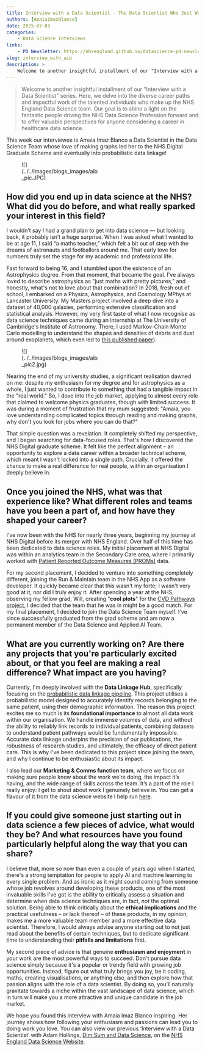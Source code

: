 ```yaml
---
title: Interview with a Data Scientist - The Data Scientist Who Just Wanted to Make Plots
authors: [AmaiaImazBlanco]
date: 2025-07-03
categories: 
    - Data Science Interviews
links:
    - PD Newsletter: https://nhsengland.github.io/datascience-pd-newsletter/posts/2025_06/newsletter.html
slug: interview_with_aib
description: >
    Welcome to another insightful installment of our "Interview with a Data Scientist" series. Here, we delve into the diverse career paths and impactful work of the talented individuals who make up the NHS England Data Science team. Our goal is to shine a light on the fantastic people driving the NHS Data Science Profession forward and to offer valuable perspectives for anyone considering a career in healthcare data science.
---
```


> Welcome to another insightful installment of our "Interview with a Data Scientist" series. Here, we delve into the diverse career paths and impactful work of the talented individuals who make up the NHS England Data Science team. Our goal is to shine a light on the fantastic people driving the NHS Data Science Profession forward and to offer valuable perspectives for anyone considering a career in healthcare data science.

This week our interviewee is Amaia Imaz Blanco a Data Scientist in the Data Science Team whose love of making graphs led her to the NHS Digital Graduate Scheme and eventually into probabilistic data linkage!

<!-- more -->

<figure class="inline end" markdown style="width: 40%;">
![](../../images/blogs_images/aib_pic.JPG)
</figure>

## How did you end up in data science at the NHS? What did you do before, and what really sparked your interest in this field?

I wouldn’t say I had a grand plan to get into data science — but looking back, it probably isn’t a huge surprise. When I was asked what I wanted to be at age 11, I said “a maths teacher,” which felt a bit out of step with the dreams of astronauts and footballers around me. That early love for numbers truly set the stage for my academic and professional life.

Fast forward to being 16, and I stumbled upon the existence of an Astrophysics degree. From that moment, that became the goal. I've always loved to describe astrophysics as "just maths with pretty pictures," and honestly, what's not to love about that combination? In 2018, fresh out of school, I embarked on a Physics, Astrophysics, and Cosmology MPhys at Lancaster University. My Masters project involved a deep dive into a dataset of 40,000 galaxies, performing extensive classification and statistical analysis. However, my very first taste of what I now recognise as data science techniques came during an internship at The University of Cambridge's Institute of Astronomy. There, I used Markov-Chain Monte Carlo modelling to understand the shapes and densities of debris and dust around exoplanets, which even led to [this published paper](https://watermark.silverchair.com/stad1221.pdf?token=AQECAHi208BE49Ooan9kkhW_Ercy7Dm3ZL_9Cf3qfKAc485ysgAAA1QwggNQBgkqhkiG9w0BBwagggNBMIIDPQIBADCCAzYGCSUqGSIb3DQEHATAeBglghkgBZQMEAS4wEQQM-KzzUtBCj2tevQjvAgEQgIIDB_XgmrUKYqN1gqGpbzbZvsIKuAAc7-3V0rU_wS1J_7AOSqLwiPINwUiC2GzwlI_jIEg8V6zQxdYcrRSNOET5xQKFKB5eqvqsHHSIu3seE489fUWpNlhGYmcyuXgKD8QuEgQwD6Sos6FQO8PTsHLYQVjFMhOPKQRf0uNX_iLVa3pIxquB8N5fyuSaVtibrEJsG8_xJ5-R32bLXzfSCTWTix5ubtRrxXw7IdScx1e9i_N4jn4OQChrH3Heml9wDXFXDkjB1RwU5RPtGVeP-oVeSkCttkO_3gAIqKB4Tptgxn6NOByadW4XREa11KBrOj5v4bkOoNT-qZbZLJnHEljlQSQKarovzOPzhqueeGhJGbhPrE_iG7470h13-aoPmqX6GYcab41fi9qL5wrp1IJNMe_8SsTTRWwkboCnv3qKKaN-IB-GPDjuk7hYHKuGlLYhc0yWJ9Agjrjfhsrh402xl9fEKY1kPUJrlnaM0sFnDbgAP6NBmxC9rAn4Hypa8QAVGa8iGdXMtIVP4jRmTnmH6MqaXFmadhYywnHLjbsv5Sroou5yVzQnYf6BhwOU4PiybT1tNCS1jVypgt9FxtiNl6OfRPcaJSL6n0Zh3xNYs4j6P5dyI0RufL_hRT6_e0yEESU-IjGEZ1nZPbPRqKX0CTKvkUCeGzQn-UTuqUiW23WwbTk-GKNr36bxjkrFDMPw8pR8Fgfaj_X2iNmLiZeksrVcvYP-XOkI5k1Nb-cDcj9zLRrYXRLiYxMKMM8HS7mOiN369JBu3TTAbq3uDkU2ZU_2ofV3cMvN6hDDvzcIltJGR53cWl9Nurt4a8BOzxaOR77sEEp6lPJRz3KBEdAKnJXBnlno5tz4nhTBVQnIfh7Rdt_6R-FwHQQVPul_1KXjoxsI2XBYuUP799UlqSjZ7H0gZobFONl73lpj0kt1d3nsfHaWKHQ_wCBX_YJM2M-rmPB60cWglVD-BRG5E7o2CeqCjBKH5iHiP6JkV71PM7FSxNuvCNn2DqJ1dlHa9o-YdHqUMzkLLdY)).

<figure class="inline start" markdown style="width: 40%;">
![](../../images/blogs_images/aib_pic2.jpg)
</figure>
Nearing the end of my university studies, a significant realisation dawned on me: despite my enthusiasm for my degree and for astrophysics as a whole, I just wanted to contribute to something that had a tangible impact in the "real world." So, I dove into the job market, applying to almost every role that claimed to welcome physics graduates, though with limited success. It was during a moment of frustration that my mum suggested: "Amaia, you love understanding complicated topics through reading and making graphs, why don't you look for jobs where you can do that?"

That simple question was a revelation. It completely shifted my perspective, and I began searching for data-focused roles. That's how I discovered the NHS Digital graduate scheme. It felt like the perfect alignment – an opportunity to explore a data career within a broader technical scheme, which meant I wasn't locked into a single path. Crucially, it offered the chance to make a real difference for real people, within an organisation I deeply believe in.

## Once you joined the NHS, what was that experience like? What different roles and teams have you been a part of, and how have they shaped your career?

I've now been with the NHS for nearly three years, beginning my journey at NHS Digital before its merger with NHS England. Over half of this time has been dedicated to data science roles. My initial placement at NHS Digital was within an analytics team in the Secondary Care area, where I primarily worked with [Patient Reported Outcome Measures (PROMs)](https://digital.nhs.uk/data-and-information/data-tools-and-services/data-services/patient-reported-outcome-measures-proms) data.

For my second placement, I decided to venture into something completely different, joining the Run & Maintain team in the NHS App as a software developer. It quickly became clear that this wasn't my forte; I wasn't very good at it, nor did I truly enjoy it. After spending a year at the NHS, observing my fellow grad, Will, creating "**cool plots**" for the [CVD Pathways project](https://nhsengland.github.io/datascience/our_work/cvd_pathways/), I decided that the team that he was in might be a good match. For my final placement, I decided to join the Data Science Team myself. I've since successfully graduated from the grad scheme and am now a permanent member of the Data Science and Applied AI Team.

## What are you currently working on? Are there any projects that you're particularly excited about, or that you feel are making a real difference? What impact are you having?

Currently, I'm deeply involved with the **Data Linkage Hub**, specifically focusing on the [probabilistic data linkage pipeline](https://nhsengland.github.io/datascience/our_work/data-linkage-hub/linkage-projects/better-matching/). This project utilises a probabilistic model designed to accurately identify records belonging to the same patient, using their demographic information. The reason this project excites me so much is its **foundational importance** to almost all data work within our organisation. We handle immense volumes of data, and without the ability to reliably link records to individual patients, combining datasets to understand patient pathways would be fundamentally impossible. Accurate data linkage underpins the precision of our publications, the robustness of research studies, and ultimately, the efficacy of direct patient care. This is why I've been dedicated to this project since joining the team, and why I continue to be enthusiastic about its impact.

I also lead our **Marketing & Comms function team**, where we focus on making sure people know about the work we’re doing, the impact it’s having, and the wide range of skills across the team. It’s a part of the role I really enjoy: I get to shout about work I genuinely believe in. You can get a flavour of it from the data science website I help run [here](https://nhsengland.github.io/datascience/).

## If you could give someone just starting out in data science a few pieces of advice, what would they be? And what resources have you found particularly helpful along the way that you can share?

I believe that, more so now than even a couple of years ago when I started, there's a strong temptation for people to apply AI and machine learning to every single problem. And as ironic as it might sound coming from someone whose job revolves around developing these products, one of the most invaluable skills I've got is the ability to critically assess a situation and determine when data science techniques are, in fact, *not* the optimal solution. Being able to think critically about the **ethical implications** and the practical usefulness – or lack thereof – of these products, in my opinion, makes me a more valuable team member and a more effective data scientist. Therefore, I would always advise anyone starting out to not just read about the benefits of certain techniques, but to dedicate significant time to understanding their **pitfalls and limitations** first.

My second piece of advice is that genuine **enthusiasm and enjoyment** in your work are the most powerful ways to succeed. Don't pursue data science simply because it's a popular or trendy field with growing job opportunities. Instead, figure out what truly brings you joy, be it coding, maths, creating visualisations, or anything else, and then explore how that passion aligns with the role of a data scientist. By doing so, you'll naturally gravitate towards a niche within the vast landscape of data science, which in turn will make you a more attractive and unique candidate in the job market.

We hope you found this interview with Amaia Imaz Blanco inspiring. Her journey shows how following your enthusiasm and passions can lead you to doing work you love. You can also view our previous ‘Interview with a Data Scientist’ with Adam Hollings, [Dim Sum and Data Science](https://nhsengland.github.io/datascience/articles/2025/06/12/interview_with_adam_hollings/), on the [NHS England Data Science Website](https://nhsengland.github.io/datascience/).
